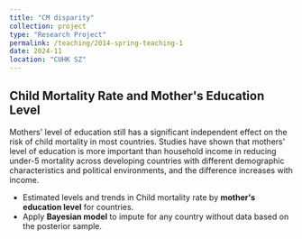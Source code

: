 ```yaml
---
title: "CM disparity"
collection: project
type: "Research Project"
permalink: /teaching/2014-spring-teaching-1
date: 2024-11
location: "CUHK SZ"
---
```


## Child Mortality Rate and Mother's Education Level
Mothers' level of education still has a significant independent effect on the risk of child mortality in most countries. Studies have shown that mothers' level of education is more important than household income in reducing under-5 mortality across developing countries with different demographic characteristics and political environments, and the difference increases with income.
- Estimated levels and trends in Child mortality rate by **mother's education level** for countries.
- Apply **Bayesian model** to impute for any country without data based on the posterior sample.